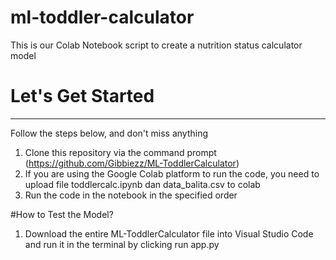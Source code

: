 # ml-toddler-calculator
This is our Colab Notebook script to create a nutrition status calculator model

# Let's Get Started
-----
Follow the steps below, and don't miss anything
1. Clone this repository via the command prompt
  (https://github.com/Gibbiezz/ML-ToddlerCalculator)
2. If you are using the Google Colab platform to run the code, you need to upload file toddlercalc.ipynb dan data_balita.csv to colab
3. Run the code in the notebook in the specified order

#How to Test the Model?
1. Download the entire ML-ToddlerCalculator file into Visual Studio Code and run it in the terminal by clicking run app.py
